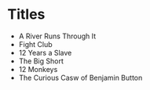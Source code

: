 # Titles

* A River Runs Through It
* Fight Club
* 12 Years a Slave
* The Big Short
* 12 Monkeys
* The Curious Casw of Benjamin Button
